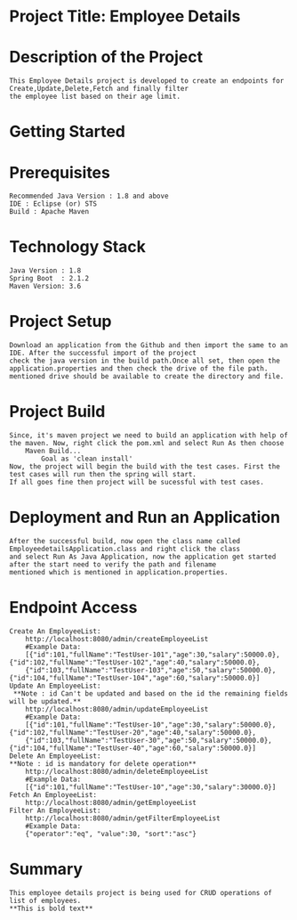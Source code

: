 # Project Title: Employee Details

# Description of the Project
	This Employee Details project is developed to create an endpoints for Create,Update,Delete,Fetch and finally filter 
	the employee list based on their age limit.

# Getting Started
# Prerequisites
	Recommended Java Version : 1.8 and above
	IDE : Eclipse (or) STS
	Build : Apache Maven

# Technology Stack
	Java Version : 1.8
	Spring Boot  : 2.1.2
	Maven Version: 3.6

# Project Setup
	Download an application from the Github and then import the same to an IDE. After the successful import of the project 
	check the java version in the build path.Once all set, then open the application.properties and then check the drive of the file path.
	mentioned drive should be available to create the directory and file.
	

# Project Build
	Since, it's maven project we need to build an application with help of the maven. Now, right click the pom.xml and select Run As then choose 
		Maven Build...
			Goal as 'clean install'
	Now, the project will begin the build with the test cases. First the test cases will run then the spring will start.
	If all goes fine then project will be sucessful with test cases.
	
# Deployment and Run an Application
	After the successful build, now open the class name called EmployeedetailsApplication.class and right click the class
	and select Run As Java Application, now the application get started after the start need to verify the path and filename
	mentioned which is mentioned in application.properties.
	
# Endpoint Access
	Create An EmployeeList:
		http://localhost:8080/admin/createEmployeeList
		#Example Data:
		[{"id":101,"fullName":"TestUser-101","age":30,"salary":50000.0},{"id":102,"fullName":"TestUser-102","age":40,"salary":50000.0},
		{"id":103,"fullName":"TestUser-103","age":50,"salary":50000.0},{"id":104,"fullName":"TestUser-104","age":60,"salary":50000.0}]
	Update An EmployeeList:
	 **Note : id Can't be updated and based on the id the remaining fields will be updated.**
		http://localhost:8080/admin/updateEmployeeList
		#Example Data:
		[{"id":101,"fullName":"TestUser-10","age":30,"salary":50000.0},{"id":102,"fullName":"TestUser-20","age":40,"salary":50000.0},
		{"id":103,"fullName":"TestUser-30","age":50,"salary":50000.0},{"id":104,"fullName":"TestUser-40","age":60,"salary":50000.0}]
	Delete An EmployeeList:
	**Note : id is mandatory for delete operation**
		http://localhost:8080/admin/deleteEmployeeList
		#Example Data:
		[{"id":101,"fullName":"TestUser-10","age":30,"salary":30000.0}]
	Fetch An EmployeeList:
		http://localhost:8080/admin/getEmployeeList
	Filter An EmployeeList: 
		http://localhost:8080/admin/getFilterEmployeeList
		#Example Data:
		{"operator":"eq", "value":30, "sort":"asc"}
		


# Summary
	This employee details project is being used for CRUD operations of list of employees.
	**This is bold text**
